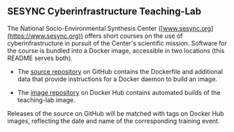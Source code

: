 ## SESYNC Cyberinfrastructure Teaching-Lab

The National Socio-Environmental Synthesis Center ([www.sesync.org](https://www.sesync.org)) offers short courses on the use of cyberinfrastructure in pursuit of the Center's scientific mission. Software for the course is bundled into a Docker image, accessible in two locations (this README serves both).

- The [source repository] on GitHub contains the Dockerfile and additional data that provide instructions for a Docker daemon to build an image.

- The [image repository] on Docker Hub contains automated builds of the teaching-lab image.

Releases of the source on GitHub will be matched with tags on Docker Hub images, reflecting the date and name of the corresponding training event.

[source repository]: https://github.com/SESYNC-ci/teaching-lab/
[image repository]: https://hub.docker.com/r/sesync/teaching-lab/
